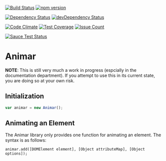 [![Build Status](https://img.shields.io/travis/vincentriemer/animar/master.svg?style=flat)](https://travis-ci.org/vincentriemer/animar) [![npm version](https://badge.fury.io/js/animar.svg)](https://badge.fury.io/js/animar)

[![Dependency Status](https://img.shields.io/david/vincentriemer/animar.svg?style=flat)](https://david-dm.org/vincentriemer/animar) [![devDependency Status](https://img.shields.io/david/dev/vincentriemer/animar.svg?style=flat)](https://david-dm.org/vincentriemer/animar#info=devDependencies)

[![Code Climate](https://codeclimate.com/github/vincentriemer/animar/badges/gpa.svg)](https://codeclimate.com/github/vincentriemer/animar) [![Test Coverage](https://img.shields.io/codeclimate/coverage/github/vincentriemer/animar.svg?style=flat)](https://codeclimate.com/github/vincentriemer/animar) [![Issue Count](https://codeclimate.com/github/vincentriemer/animar/badges/issue_count.svg)](https://codeclimate.com/github/vincentriemer/animar)

[![Sauce Test Status](https://saucelabs.com/browser-matrix/vincentriemer.svg)](https://saucelabs.com/u/vincentriemer)

# Animar

**NOTE**: This is still very much a work in progress (espcially in the documentation department). If you attempt to use this in its current state, you are doing so at your own risk.

## Initialization

```javascript
var animar = new Animar();
```

## Animating an Element

The Animar library only provides one function for animating an element. The syntax is as follows:

```
animar.add([DOMElement element], [Object attributeMap], [Object options]);
```

